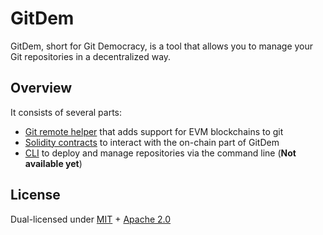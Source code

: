 # GitDem

GitDem, short for Git Democracy, is a tool that allows you to manage your Git repositories in a decentralized way.

## Overview

It consists of several parts:

- [Git remote helper](./git-remote-evm) that adds support for EVM blockchains to git
- [Solidity contracts](./on-chain) to interact with the on-chain part of GitDem
- [CLI](./cli) to deploy and manage repositories via the command line (**Not available yet**)

## License

Dual-licensed under [MIT](./LICENSE-MIT) + [Apache 2.0](./LICENSE-APACHE)
